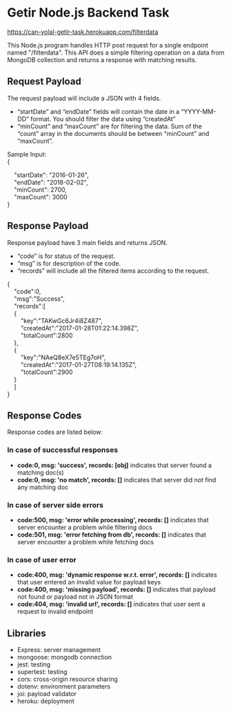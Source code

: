 # Getir Node.js Backend Task

https://can-yolal-getir-task.herokuapp.com/filterdata

This Node.js program handles HTTP post request for a single endpoint named "/filterdata". This API does a simple filtering operation on a data from MongoDB collection and returns a response with matching results.

## <b>Request Payload</b>

The request payload will include a JSON with 4 fields.

- “startDate” and “endDate” fields will contain the date in a “YYYY-MM-DD” format. You
  should filter the data using “createdAt”
- “minCount” and “maxCount” are for filtering the data. Sum of the “count” array in
  the documents should be between “minCount” and “maxCount”.

Sample Input:\
{

&nbsp;&nbsp;&nbsp;&nbsp;"startDate": "2016-01-26",\
&nbsp;&nbsp;&nbsp;&nbsp;"endDate": "2018-02-02",\
&nbsp;&nbsp;&nbsp;&nbsp;"minCount": 2700,\
&nbsp;&nbsp;&nbsp;&nbsp;"maxCount": 3000\
}

## <b>Response Payload</b>

Response payload have 3 main fields and returns JSON.

- “code” is for status of the request.
- “msg” is for description of the code.
- “records” will include all the filtered items according to the request.

{\
&nbsp;&nbsp;&nbsp;&nbsp;"code":0,\
&nbsp;&nbsp;&nbsp;&nbsp;"msg":"Success",\
&nbsp;&nbsp;&nbsp;&nbsp;"records":[\
&nbsp;&nbsp;&nbsp;&nbsp;{\
&nbsp;&nbsp;&nbsp;&nbsp;&nbsp;&nbsp;&nbsp;&nbsp;"key":"TAKwGc6Jr4i8Z487",\
&nbsp;&nbsp;&nbsp;&nbsp;&nbsp;&nbsp;&nbsp;&nbsp;"createdAt":"2017-01-28T01:22:14.398Z",\
&nbsp;&nbsp;&nbsp;&nbsp;&nbsp;&nbsp;&nbsp;&nbsp;"totalCount":2800\
&nbsp;&nbsp;&nbsp;&nbsp;},\
&nbsp;&nbsp;&nbsp;&nbsp;{\
&nbsp;&nbsp;&nbsp;&nbsp;&nbsp;&nbsp;&nbsp;&nbsp;"key":"NAeQ8eX7e5TEg7oH",\
&nbsp;&nbsp;&nbsp;&nbsp;&nbsp;&nbsp;&nbsp;&nbsp;"createdAt":"2017-01-27T08:19:14.135Z",\
&nbsp;&nbsp;&nbsp;&nbsp;&nbsp;&nbsp;&nbsp;&nbsp;"totalCount":2900\
&nbsp;&nbsp;&nbsp;&nbsp;}\
&nbsp;&nbsp;&nbsp;&nbsp;]\
}

## <b>Response Codes</b>

Response codes are listed below:

### In case of successful responses

- <b>code:0, msg: 'success', records: [obj]</b> indicates that server found a matching doc(s)
- <b>code:0, msg: 'no match', records: []</b> indicates that server did not find any matching doc

### In case of server side errors

- <b>code:500, msg: 'error while processing', records: []</b> indicates that server encounter a problem while filtering docs
- <b>code:501, msg: 'error fetching from db', records: []</b> indicates that server encounter a problem while fetching docs

### In case of user error

- <b>code:400, msg: 'dynamic response w.r.t. error', records: []</b> indicates that user entered an invalid value for payload keys
- <b>code:400, msg: 'missing payload', records: []</b> indicates that payload not found or payload not in JSON format
- <b>code:404, msg: 'invalid url', records: []</b> indicates that user sent a request to invalid endpoint

## <b>Libraries</b>

- Express: server management
- mongoose: mongodb connection
- jest: testing
- supertest: testing
- cors: cross-origin resource sharing
- dotenv: environment parameters
- joi: payload validator
- heroku: deployment
